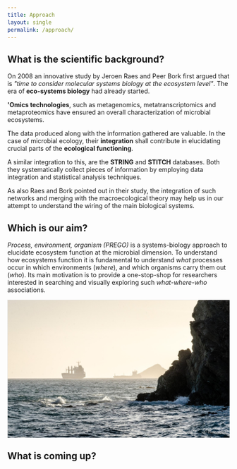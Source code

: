 ```yaml
---
title: Approach
layout: single
permalink: /approach/
---
```


## What is the scientific background?

On 2008 an innovative study by Jeroen Raes and Peer Bork first argued that is <i>"time to consider molecular systems biology at the ecosystem level"</i>. The era of <b>eco-systems biology</b> had already started.

<b>'Omics technologies</b>, such as metagenomics, metatranscriptomics and metaproteomics have ensured an overall characterization of microbial ecosystems.

The data produced along with the information gathered are valuable. In the case of microbial ecology, their <b>integration</b> shall contribute in elucidating crucial parts of the <b>ecological functioning</b>. 

A similar integration to this, are the <b>STRING</b> and <b>STITCH</b> databases. 
Both they systematically collect pieces of information by employing data integration and statistical analysis techniques. 

As also Raes and Bork pointed out in their study, the integration of such networks and merging with the macroecological theory may help us in our attempt to understand the wiring of the main biological systems.



## Which is our aim?
<i>Process, environment, organism (PREGO)</i> is a systems-biology approach to elucidate ecosystem function at the microbial dimension. 
To understand how ecosystems function it is fundamental to understand <i>what</i> processes occur in which
environments (<i>where</i>), and which organisms carry them out (<i>who</i>).
Its main motivation is to provide a one-stop-shop for researchers interested in searching and visually exploring such 
<i>what-where-who</i> associations.


<p align="left">
  <img src="https://github.com/evangelospafilis/prego_web_site/blob/master/images/kaloi_limenes.png?raw=true" align="center" >
</p>


## What is coming up?


